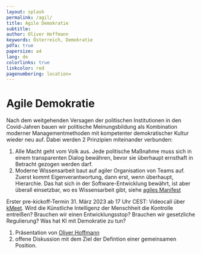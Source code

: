 ```yaml
---
layout: splash
permalink: /agil/
title: Agile Demokratie
subtitle: 
author: Oliver Hoffmann
keywords: Österreich, Demokratie
pdfa: true
papersize: a4
lang: de
colorlinks: true
linkcolor: red
pagenumbering: location=
---
```

# Agile Demokratie

Nach dem weitgehenden Versagen der politischen Institutionen in den Covid-Jahren bauen wir politische Meinungsbildung als Kombination moderner Managementmethoden mit kompetenter demokratischer Kultur wieder neu auf.
Dabei werden 2 Prinzipien miteinander verbunden:

1. Alle Macht geht vom Volk aus. Jede politische Maßnahme muss sich in einem transparenten Dialog bewähren, bevor sie überhaupt ernsthaft in Betracht gezogen werden darf.
2. Moderne Wissensarbeit baut auf agiler Organisation von Teams auf. Zuerst kommt Eigenverantwortung, dann erst, wenn überhaupt, Hierarchie. Das hat sich in der Software-Entwicklung bewährt, ist aber überall einsetzbar, wo es Wissensarbeit gibt, siehe [agiles Manifest](https://agilemanifesto.org/iso/de/manifesto.html)

Erster pre-kickoff-Termin 31. März 2023 ab 17 Uhr CEST: Videocall über [kMeet](https://kmeet.infomaniak.com/voyg-zbxc-jxvb-vejx). Wird die Künstliche Intelligenz der Menschheit die Kontrolle entreißen? Brauchen wir einen Entwicklungsstop? Brauchen wir gesetzliche Regulierung? Was hat KI mit Demokratie zu tun?
1. Präsentation von [Oliver Hoffmann](/ueber)
2. offene Diskussion mit dem Ziel der Defintion einer gemeinsamen Position.
